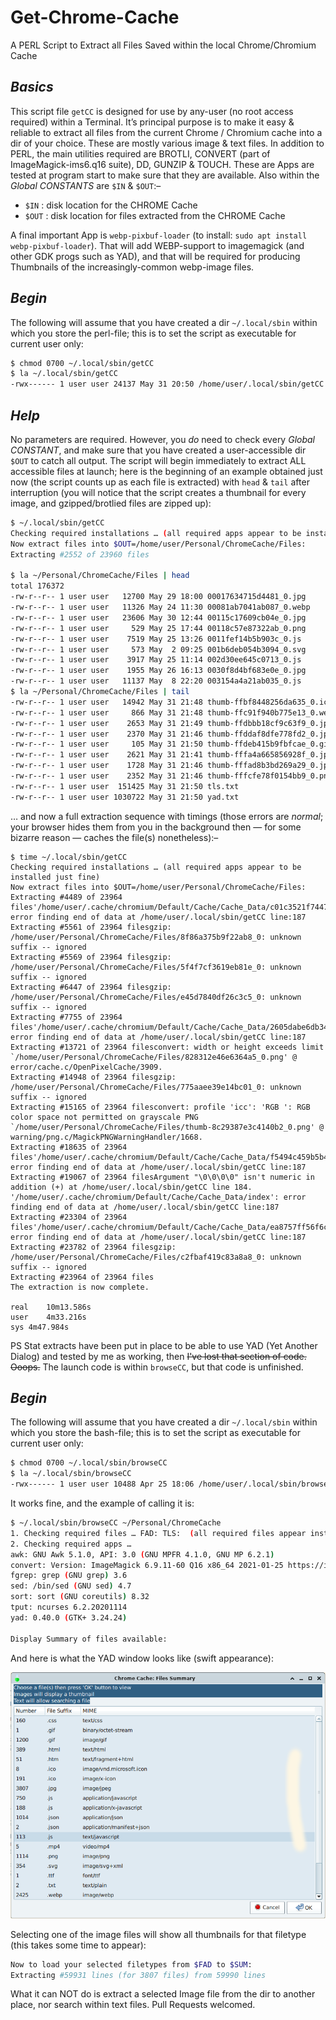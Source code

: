 # Get-Chrome-Cache
A PERL Script to Extract all Files Saved within the local Chrome/Chromium Cache

## *Basics*
This script file `getCC` is designed for use by any-user (no root access required) within a Terminal. It’s principal purpose is to make it easy & reliable to extract all files from the current Chrome / Chromium cache into a dir of your choice. These are mostly various image & text files. In addition to PERL, the main utilities required are BROTLI, CONVERT (part of ImageMagick-ims6.q16 suite), DD, GUNZIP & TOUCH. These are Apps are tested at program start to make sure that they are available. Also within the *Global CONSTANTS* are `$IN` & `$OUT`:–

* `$IN` : disk location for the CHROME Cache
* `$OUT` : disk location for files extracted from the CHROME Cache

A final important App is `webp-pixbuf-loader` (to install: `sudo apt install webp-pixbuf-loader`). That will add WEBP-support to imagemagick (and other GDK progs such as YAD), and that will be required for producing Thumbnails of the increasingly-common webp-image files.

## *Begin*
The following will assume that you have created a dir `~/.local/sbin` within which you store the perl-file; this is to set the script as executable for current user only:

```bash
$ chmod 0700 ~/.local/sbin/getCC
$ la ~/.local/sbin/getCC
-rwx------ 1 user user 24137 May 31 20:50 /home/user/.local/sbin/getCC
```
## *Help*
No parameters are required. However, you *do* need to check every *Global CONSTANT*, and make sure that you have created a user-accessible dir `$OUT` to catch all output. The script will begin immediately to extract ALL accessible files at launch; here is the beginning of an example obtained just now (the script counts up as each file is extracted) with `head` & `tail` after interruption (you will notice that the script creates a thumbnail for every image, and gzipped/brotlied files are zipped up):

```bash
$ ~/.local/sbin/getCC
Checking required installations … (all required apps appear to be installed just fine)
Now extract files into $OUT=/home/user/Personal/ChromeCache/Files:
Extracting #2552 of 23960 files

$ la ~/Personal/ChromeCache/Files | head
total 176372
-rw-r--r-- 1 user user   12700 May 29 18:00 00017634715d4481_0.jpg
-rw-r--r-- 1 user user   11326 May 24 11:30 00081ab7041ab087_0.webp
-rw-r--r-- 1 user user   23606 May 30 12:44 00115c17609cb04e_0.jpg
-rw-r--r-- 1 user user     529 May 25 17:44 00118c57e87322ab_0.png
-rw-r--r-- 1 user user    7519 May 25 13:26 0011fef14b5b903c_0.js
-rw-r--r-- 1 user user     573 May  2 09:25 001b6deb054b3094_0.svg
-rw-r--r-- 1 user user    3917 May 25 11:14 002d30ee645c0713_0.js
-rw-r--r-- 1 user user    1955 May 26 16:13 0030f8d4bf683e0e_0.jpg
-rw-r--r-- 1 user user   11137 May  8 22:20 003154a4a21ab035_0.js
$ la ~/Personal/ChromeCache/Files | tail
-rw-r--r-- 1 user user   14942 May 31 21:48 thumb-ffbf8448256da635_0.ico
-rw-r--r-- 1 user user     866 May 31 21:48 thumb-ffc91f940b775e13_0.webp
-rw-r--r-- 1 user user    2653 May 31 21:49 thumb-ffdbbb18cf9c63f9_0.jpg
-rw-r--r-- 1 user user    2370 May 31 21:46 thumb-ffddaf8dfe778fd2_0.jpg
-rw-r--r-- 1 user user     105 May 31 21:50 thumb-ffdeb415b9fbfcae_0.gif
-rw-r--r-- 1 user user    2621 May 31 21:41 thumb-fffa4a665856928f_0.jpg
-rw-r--r-- 1 user user    1728 May 31 21:46 thumb-fffad8b3bd269a29_0.jpg
-rw-r--r-- 1 user user    2352 May 31 21:46 thumb-fffcfe78f0154bb9_0.png
-rw-r--r-- 1 user user  151425 May 31 21:50 tls.txt
-rw-r--r-- 1 user user 1030722 May 31 21:50 yad.txt
```
… and now a full extraction sequence with timings (those errors are *normal*; your browser hides them from you in the background then — for some bizarre reason — caches the file(s) nonetheless):–

```
$ time ~/.local/sbin/getCC
Checking required installations … (all required apps appear to be installed just fine)
Now extract files into $OUT=/home/user/Personal/ChromeCache/Files:
Extracting #4489 of 23964 files'/home/user/.cache/chromium/Default/Cache/Cache_Data/c01c3521f74474f6_s': error finding end of data at /home/user/.local/sbin/getCC line:187
Extracting #5561 of 23964 filesgzip: /home/user/Personal/ChromeCache/Files/8f86a375b9f22ab8_0: unknown suffix -- ignored
Extracting #5569 of 23964 filesgzip: /home/user/Personal/ChromeCache/Files/5f4f7cf3619eb81e_0: unknown suffix -- ignored
Extracting #6447 of 23964 filesgzip: /home/user/Personal/ChromeCache/Files/e45d7840df26c3c5_0: unknown suffix -- ignored
Extracting #7755 of 23964 files'/home/user/.cache/chromium/Default/Cache/Cache_Data/2605dabe6db345f1_s': error finding end of data at /home/user/.local/sbin/getCC line:187
Extracting #13721 of 23964 filesconvert: width or height exceeds limit `/home/user/Personal/ChromeCache/Files/828312e46e6364a5_0.png' @ error/cache.c/OpenPixelCache/3909.
Extracting #14948 of 23964 filesgzip: /home/user/Personal/ChromeCache/Files/775aaee39e14bc01_0: unknown suffix -- ignored
Extracting #15165 of 23964 filesconvert: profile 'icc': 'RGB ': RGB color space not permitted on grayscale PNG `/home/user/Personal/ChromeCache/Files/thumb-8c29387e3c4140b2_0.png' @ warning/png.c/MagickPNGWarningHandler/1668.
Extracting #18635 of 23964 files'/home/user/.cache/chromium/Default/Cache/Cache_Data/f5494c459b5b4823_s': error finding end of data at /home/user/.local/sbin/getCC line:187
Extracting #19067 of 23964 filesArgument "\0\0\0\0" isn't numeric in addition (+) at /home/user/.local/sbin/getCC line 184.
'/home/user/.cache/chromium/Default/Cache/Cache_Data/index': error finding end of data at /home/user/.local/sbin/getCC line:187
Extracting #23304 of 23964 files'/home/user/.cache/chromium/Default/Cache/Cache_Data/ea8757ff56f6c660_s': error finding end of data at /home/user/.local/sbin/getCC line:187
Extracting #23782 of 23964 filesgzip: /home/user/Personal/ChromeCache/Files/c2fbaf419c83a8a8_0: unknown suffix -- ignored
Extracting #23964 of 23964 files
The extraction is now complete.

real	10m13.586s
user	4m33.216s
sys	4m47.984s
```

PS    Stat extracts have been put in place to be able to use YAD (Yet Another Dialog) and tested by me as working, then ~~I've lost that section of code. Ooops.~~ The launch code is within `browseCC`, but that code is unfinished.

## *Begin*
The following will assume that you have created a dir `~/.local/sbin` within which you store the bash-file; this is to set the script as executable for current user only:

```bash
$ chmod 0700 ~/.local/sbin/browseCC
$ la ~/.local/sbin/browseCC
-rwx------ 1 user user 10488 Apr 25 18:06 /home/user/.local/sbin/browseCC
```
It works fine, and the example of calling it is:

```bash
$ ~/.local/sbin/browseCC ~/Personal/ChromeCache
1. Checking required files … FAD: TLS:  (all required files appear installed just fine)
2. Checking required apps … 
awk: GNU Awk 5.1.0, API: 3.0 (GNU MPFR 4.1.0, GNU MP 6.2.1)
convert: Version: ImageMagick 6.9.11-60 Q16 x86_64 2021-01-25 https://imagemagick.org
fgrep: grep (GNU grep) 3.6
sed: /bin/sed (GNU sed) 4.7
sort: sort (GNU coreutils) 8.32
tput: ncurses 6.2.20201114
yad: 0.40.0 (GTK+ 3.24.24)

Display Summary of files available:
```
And here is what the YAD window looks like (swift appearance):

![yad dialog 1](https://github.com/alexkemp9/Get-Chrome-Cache/blob/main/Screenshot_2023-05-31_23-28-47.png)

Selecting one of the image files will show all thumbnails for that filetype (this takes some time to appear):

```bash
Now to load your selected filetypes from $FAD to $SUM:
Extracting #59931 lines (for 3807 files) from 59990 lines
```

What it can NOT do is extract a selected Image file from the dir to another place, nor search within text files.  Pull Requests welcomed.
